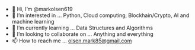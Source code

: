 - 👋 Hi, I’m @markolsen619
- 👀 I’m interested in ... Python, Cloud computing, Blockhain/Crypto, AI and machine learning
- 🌱 I’m currently learning ... Data Structures and Algorithms
- 💞️ I’m looking to collaborate on ... Anything and everything
- 📫 How to reach me ... olsen.mark85@gmail.com

<!---
markolsen619/markolsen619 is a ✨ special ✨ repository because its `README.md` (this file) appears on your GitHub profile.
You can click the Preview link to take a look at your changes.
--->
